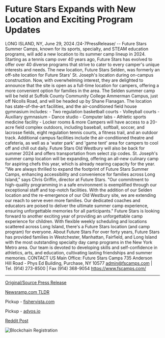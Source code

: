 # Future Stars Expands with New Location and Exciting Program Updates

LONG ISLAND, NY, June 29, 2024 /24-7PressRelease/ -- Future Stars Summer Camps, known for its sports, specialty, and STEAM education programs, will add a new location to its summer camp lineup in 2024. Starting as a tennis camp over 40 years ago, Future Stars has evolved to offer over 40 diverse programs that strive to cater to every camper's unique interests and needs.   The new location, Future Stars Selden, was formerly an off-site location for Future Stars' St. Joseph's location during on-campus construction. Now, with overwhelming interest, they are delighted to announce that the site is open as a full-time location for campers, offering a more convenient option for families in the area.  The Selden summer camp will be held at Suffolk County Community College Ammerman Campus, just off Nicolls Road, and will be headed up by Shane Flanagan. The location has state-of-the-art facilities, and the air-conditioned field house gymnasium includes:  - Two regulation basketball courts - Volleyball courts - Auxiliary gymnasium - Dance studio - Computer labs - Athletic sports medicine facility - Locker rooms & more  Campers will have access to a 20-acre field complex outdoors, including baseball, softball, soccer, and lacrosse fields, eight regulation tennis courts, a fitness trail, and an outdoor track. Additional campus facilities include the air-conditioned theatre and cafeteria, as well as a 'water park' and 'game tent' area for campers to cool off and chill out daily.  Future Stars Old Westbury will also be back for summer 2024 and offers transportation from select zip codes. St. Joseph's summer camp location will be expanding, offering an all-new culinary camp for aspiring chefs this year, which is already nearing capacity for the year.  "We are always thrilled to expand the footprint of Future Stars Summer Camps, enhancing accessibility and convenience for families across Long Island," says Chris Griffin, director at Future Stars.  "Our commitment to high-quality programming in a safe environment is exemplified through our exceptional staff and top-notch facilities. With the addition of our Selden location and the re-emergence of our Old Westbury site, we are extending our reach to serve even more families. Our dedicated coaches and educators are poised to deliver the ultimate summer camp experience, ensuring unforgettable memories for all participants."  Future Stars is looking forward to another exciting year of providing an unforgettable camp experience for children. With flexible weekly scheduling and locations scattered across Long Island, there's a Future Stars location (and camp program) for everyone.  About Future Stars  For over forty years, Future Stars has provided families in Westchester, Manhattan, Fairfield, and Long Island with the most outstanding specialty day camp programs in the New York Metro area. Our team is devoted to developing skills and self-confidence in athletics, arts, and education, cultivating lasting friendships and summer memories.  CONTACT US Main Office: Future Stars Camps  735 Anderson Hill Road - Phys Ed Building, Purchase, NY 10577 admin@fscamps.com | Tel. (914) 273-8500 | Fax (914) 368-9054  https://www.fscamps.com/ 

---

[Original/Source Press Release](https://www.24-7pressrelease.com/press-release/512131/future-stars-expands-with-new-location-and-exciting-program-updates)
                    

[Newsramp.com TLDR](https://newsramp.com/curated-news/future-stars-summer-camps-adds-new-location-for-summer-2024/21d200a5d1fa3a77bcb71b80c27ab4af) 


Pickup - [fishervista.com](https://fishervista.com/en/future-stars-summer-camps-unveil-new-selden-location-and-program-enhancements/20244594)

Pickup - [advos.io](https://advos.io/en/future-stars-summer-camps-expands-with-new-selden-location-and-program-enhancements/20244594)
 



[Reddit Post](https://www.reddit.com/r/newsramp/comments/1dr5i02/future_stars_summer_camps_adds_new_location_for/) 



![Blockchain Registration](https://cdn.newsramp.app/24-7PressRelease/qrcode/246/29/rainsOuS.webp)